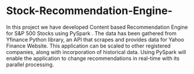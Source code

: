 # Stock-Recommendation-Engine-
In this project we have developed Content based Recommendation Engine for S&amp;P 500 Stocks using PySpark . The data has been gathered from Yfinance Python library, an API that scrapes and provides data for Yahoo Finance Website. This application can be scaled to other registered companies, along with incorporation of historical data. Using PySpark will enable the application to change recommendations in real-time with its parallel processing.
